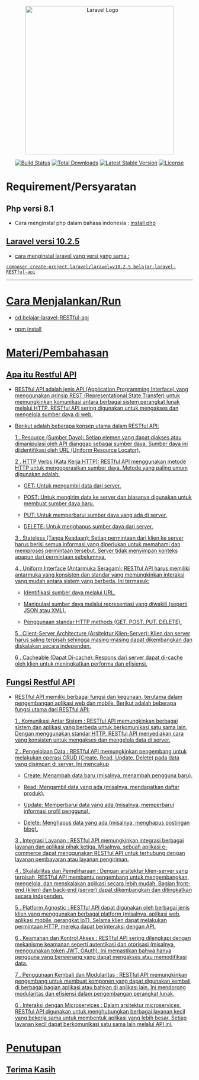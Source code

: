 <p align="center"><a href="https://laravel.com" target="_blank"><img src="https://raw.githubusercontent.com/laravel/art/master/logo-lockup/5%20SVG/2%20CMYK/1%20Full%20Color/laravel-logolockup-cmyk-red.svg" width="400" alt="Laravel Logo"></a></p>

<p align="center">
<a href="https://github.com/laravel/framework/actions"><img src="https://github.com/laravel/framework/workflows/tests/badge.svg" alt="Build Status"></a>
<a href="https://packagist.org/packages/laravel/framework"><img src="https://img.shields.io/packagist/dt/laravel/framework" alt="Total Downloads"></a>
<a href="https://packagist.org/packages/laravel/framework"><img src="https://img.shields.io/packagist/v/laravel/framework" alt="Latest Stable Version"></a>
<a href="https://packagist.org/packages/laravel/framework"><img src="https://img.shields.io/packagist/l/laravel/framework" alt="License"></a>
</p>

# Requirement/Persyaratan

## Php versi 8.1
- Cara menginstal php dalam bahasa indonesia : <a href="https://youtu.be/Uw3ZGIMvIdA?si=mBVZ-lBnoCilASzo"> install php

## Laravel versi 10.2.5
- cara menginstal laravel yang versi yang sama : 
```
composer create-project laravel/laravel=v10.2.5 belajar-laravel-RESTful-api
```
---
# Cara Menjalankan/Run

- cd belajar-laravel-RESTful-api

- npm install

# Materi/Pembahasan

## Apa itu Restful API
- RESTful API adalah jenis API (Application Programming Interface) yang menggunakan prinsip REST (Representational State Transfer) untuk memungkinkan komunikasi antara berbagai sistem perangkat lunak melalui HTTP. RESTful API sering digunakan untuk mengakses dan mengelola sumber daya di web.

- Berikut adalah beberapa konsep utama dalam RESTful API:

    1 . Resource (Sumber Daya): Setiap elemen yang dapat diakses atau dimanipulasi oleh API dianggap sebagai sumber daya. Sumber daya ini diidentifikasi oleh URL (Uniform Resource Locator).

    2 . HTTP Verbs (Kata Kerja HTTP): RESTful API menggunakan metode HTTP untuk mengoperasikan sumber daya. Metode yang paling umum digunakan adalah:

    - GET: Untuk mengambil data dari server.

    - POST: Untuk mengirim data ke server dan biasanya digunakan untuk membuat sumber daya baru.

    - PUT: Untuk memperbarui sumber daya yang ada di server.

    - DELETE: Untuk menghapus sumber daya dari server.

    3 . Stateless (Tanpa Keadaan): Setiap permintaan dari klien ke server harus berisi semua informasi yang diperlukan untuk memahami dan memproses permintaan tersebut. Server tidak menyimpan konteks apapun dari permintaan sebelumnya.

    4 . Uniform Interface (Antarmuka Seragam): RESTful API harus memiliki antarmuka yang konsisten dan standar yang memungkinkan interaksi yang mudah antara sistem yang berbeda. Ini termasuk:

    - Identifikasi sumber daya melalui URL.

    - Manipulasi sumber daya melalui representasi yang diwakili (seperti JSON atau XML).

    - Penggunaan standar HTTP methods (GET, POST, PUT, DELETE).

    5 . Client-Server Architecture (Arsitektur Klien-Server): Klien dan server harus saling terpisah sehingga masing-masing dapat dikembangkan dan diskalakan secara independen.

    6 . Cacheable (Dapat Di-cache): Respons dari server dapat di-cache oleh klien untuk meningkatkan performa dan efisiensi.

## Fungsi Restful API

- RESTful API memiliki berbagai fungsi dan kegunaan, terutama dalam pengembangan aplikasi web dan mobile. Berikut adalah beberapa fungsi utama dari RESTful API:

    1 . Komunikasi Antar Sistem : RESTful API memungkinkan berbagai sistem dan aplikasi yang berbeda untuk berkomunikasi satu sama lain. Dengan menggunakan standar HTTP, RESTful API menyediakan cara yang konsisten untuk mengakses dan mengelola data di server.

    2 . Pengelolaan Data : RESTful API memungkinkan pengembang untuk melakukan operasi CRUD (Create, Read, Update, Delete) pada data yang disimpan di server. Ini mencakup

    - Create: Menambah data baru (misalnya, menambah pengguna baru).

    - Read: Mengambil data yang ada (misalnya, mendapatkan daftar produk).

    - Update: Memperbarui data yang ada (misalnya, memperbarui informasi profil pengguna).

    - Delete: Menghapus data yang ada (misalnya, menghapus postingan blog).

    3 . Integrasi Layanan : RESTful API memungkinkan integrasi berbagai layanan dan aplikasi pihak ketiga. Misalnya, sebuah aplikasi e-commerce dapat menggunakan RESTful API untuk terhubung dengan layanan pembayaran atau layanan pengiriman.

    4 . Skalabilitas dan Pemeliharaan : Dengan arsitektur klien-server yang terpisah, RESTful API membantu pengembang untuk mengembangkan, mengelola, dan menskalakan aplikasi secara lebih mudah. Bagian front-end (klien) dan back-end (server) dapat dikembangkan dan ditingkatkan secara independen.

    5 . Platform Agnostic : RESTful API dapat digunakan oleh berbagai jenis klien yang menggunakan berbagai platform (misalnya, aplikasi web, aplikasi mobile, perangkat IoT). Selama klien dapat melakukan permintaan HTTP, mereka dapat berinteraksi dengan API.

    6 . Keamanan dan Kontrol Akses : RESTful API sering dilengkapi dengan mekanisme keamanan seperti autentikasi dan otorisasi (misalnya, menggunakan token JWT, OAuth). Ini memastikan bahwa hanya pengguna yang berwenang yang dapat mengakses atau memodifikasi data.

    7 . Penggunaan Kembali dan Modularitas : RESTful API memungkinkan pengembang untuk membuat komponen yang dapat digunakan kembali di berbagai bagian aplikasi atau bahkan di aplikasi lain. Ini mendorong modularitas dan efisiensi dalam pengembangan perangkat lunak.

    6 . Interaksi dengan Microservices : Dalam arsitektur microservices, RESTful API digunakan untuk menghubungkan berbagai layanan kecil yang bekerja sama untuk membentuk aplikasi yang lebih besar. Setiap layanan kecil dapat berkomunikasi satu sama lain melalui API ini.

# Penutupan

## Terima Kasih